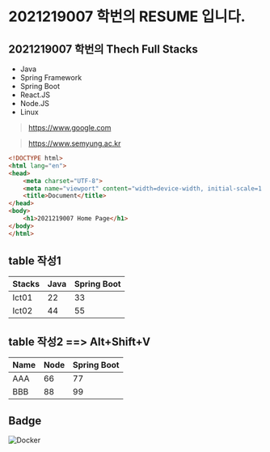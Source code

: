 # 2021219007 학번의 RESUME 입니다.

## 2021219007 학번의 Thech Full Stacks
- Java
- Spring Framework
- Spring Boot
- React.JS
- Node.JS
- Linux

>https://www.google.com

>https://www.semyung.ac.kr

```html
<!DOCTYPE html>
<html lang="en">
<head>
    <meta charset="UTF-8">
    <meta name="viewport" content="width=device-width, initial-scale=1.0">
    <title>Document</title>
</head>
<body>
    <h1>2021219007 Home Page</h1>
</body>
</html>
```

## table 작성1
| Stacks | Java | Spring Boot |
| ------ | ---- | ----------- |
| Ict01  | 22   | 33          |
| Ict02  | 44   | 55          |

## table 작성2 ==> Alt+Shift+V
| Name | Node | Spring Boot |
|------|------|-------------|
| AAA  | 66   | 77          |
| BBB  | 88   | 99          |

## Badge
 <img alt="Docker" src="https://img.shields.io/badge/Docker-007ACC?style=for-the-badge&logo=Docker&logoColor=white" />
